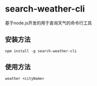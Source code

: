 # search-weather-cli
基于node.js开发的用于查询天气的命令行工具

## 安装方法
```
npm install -g search-weather-cli
```
## 使用方法
```
weather <cityName>
```